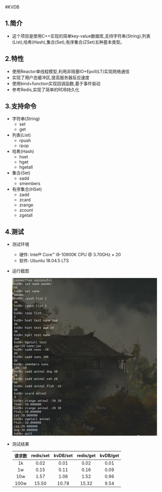 #KVDB

## 1.简介
* 这个项目是使用C++实现的简单key-value数据库,支持字符串(String),列表(List),哈希(Hash),集合(Set),有序集合(ZSet)五种基本类型。

## 2.特性
* 使用Reactor单线程模型,利用非阻塞IO+Epoll(LT)实现网络通信
* 实现了用户态缓冲区,提高服务器反应速度
* 使用bind+function实现回调函数,基于事件驱动
* 参考Redis,实现了简单的RDB持久化

## 3.支持命令
* 字符串(String)
  * set
  * get
* 列表(List)
  * rpush
  * rpop
* 哈希(Hash)
  * hset
  * hget
  * hgetall
* 集合(Set)
  * sadd
  * smembers
* 有序集合(HSet)
  * zadd
  * zcard
  * zrange
  * zcount
  * zgetall
  
## 4.测试

  * 测试环境
    * 硬件: Intel® Core™ i9-10900K CPU @ 3.70GHz × 20 
    * 软件: Ubuntu 18.04.5 LTS
    
  * 运行截图

    ![image --basic](https://github.com/WonderLiu96/kvDB/blob/master/img/img.png)

  * 测试结果

    | 请求数 | redis/set | kvDB/set | redis/get | kvDB/get |
    | :----: | :-------: | :------: | :-------: | :------: |
    |   1k   |   0.02    |   0.01   |   0.02    |   0.01   |
    |   1w   |   0.15    |   0.11   |   0.16    |   0.09   |
    |  10w   |   1.57    |   1.06   |   1.52    |   0.96   |
    |  100w  |   15.50   |  10.78   |   15.32   |   9.54   |
